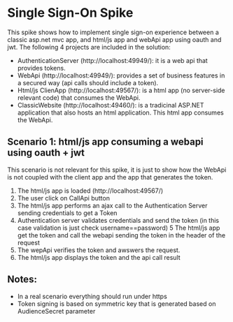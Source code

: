 # Single Sign-On Spike

This spike shows how to implement single sign-on experience between a classic asp.net mvc app, and html/js app and webApi app using oauth and jwt. 
The following 4 projects are included in the solution:

* AuthenticationServer (http://localhost:49949/): it is a web api that provides tokens.
* WebApi (http://localhost:49949/): provides a set of business features in a secured way (api calls should include a token).
* Html/js ClienApp (http://localhost:49567/): is a html app (no server-side relevant code) that consumes the WebApi.
* ClassicWebsite (http://localhost:49460/): is a tradicinal ASP.NET application that also hosts an html application. This html app consumes the WebApi.

## Scenario 1: html/js app consuming a webapi using oauth + jwt

This scenario is not relevant for this spike, it is just to show how the WebApi is not coupled with the client app and the app that generates the token.

1. The html/js app is loaded (http://localhost:49567/)
2. The user click on CallApi button
3. The html/js app performs an ajax call to the Authentication Server sending credentials to get a Token
4. Authentication server validates credentials and send the token (in this case validation is just check username==password)
5  The html/js app get the token and call the webapi sending the token in the header of the request
6. The wepApi verifies the token and awswers the request.
7. The html/js app displays the token and the api call result


## Notes:
* In a real scenario everything should run under https
* Token signing is based on symmetric key that is generated based on AudienceSecret parameter